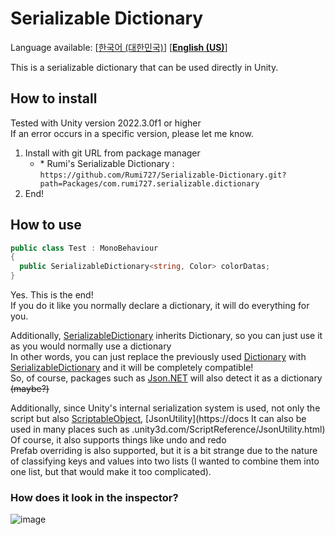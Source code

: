# Serializable Dictionary

Language available: \[[한국어 (대한민국)](README.md)\] \[[**English (US)**](README-EN.md)\]  

This is a serializable dictionary that can be used directly in Unity.

## How to install

Tested with Unity version 2022.3.0f1 or higher\
If an error occurs in a specific version, please let me know.

1. Install with git URL from package manager
    - \* Rumi's Serializable Dictionary : `https://github.com/Rumi727/Serializable-Dictionary.git?path=Packages/com.rumi727.serializable.dictionary`
2. End!

## How to use

[Dictionary]: https://learn.microsoft.com/ko-kr/dotnet/api/system.collections.generic.dictionary-2?view=netstandard-2.0
[SerializableDictionary]: Packages/com.rumi727.serializable.dictionary/Runtime/Serializables/SerializableDictionary.cs

```csharp
public class Test : MonoBehaviour
{
  public SerializableDictionary<string, Color> colorDatas;
}
```

Yes. This is the end!\
If you do it like you normally declare a dictionary, it will do everything for you.

Additionally, [SerializableDictionary] inherits Dictionary, so you can just use it as you would normally use a dictionary\
In other words, you can just replace the previously used [Dictionary] with [SerializableDictionary] and it will be completely compatible!\
So, of course, packages such as [Json.NET](https://www.newtonsoft.com/json) will also detect it as a dictionary ~~(maybe?)~~

Additionally, since Unity's internal serialization system is used, not only the script but also [ScriptableObject](https://docs.unity3d.com/kr/2022.3/Manual/class-ScriptableObject.html), [JsonUtility](https://docs It can also be used in many places such as .unity3d.com/ScriptReference/JsonUtility.html)\
Of course, it also supports things like undo and redo\
Prefab overriding is also supported, but it is a bit strange due to the nature of classifying keys and values ​​into two lists (I wanted to combine them into one list, but that would make it too complicated).

### How does it look in the inspector?

![image](https://github.com/Rumi727/Serializable-Dictionary/assets/65212622/39ec5f6e-02c6-4b32-8e65-84eade7917ec)
